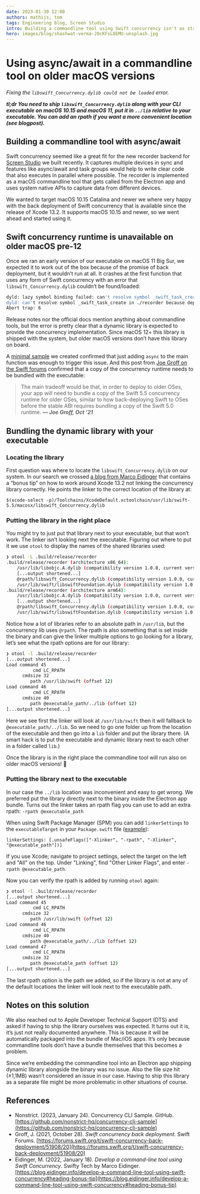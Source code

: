 ```yaml
---
date: 2023-01-30 12:00
authors: mathijs, tom
tags: Engineering blog, Screen Studio
intro: Building a commandline tool using Swift concurrency isn't as straight forward as you'd hope. Running on macOS pre-12 linker errors appear and back deployment is undocumented. We figured it out and documented it in this article.
hero: images/blog/shashwat-verma-J0cKFsL8EMU-unsplash.jpg
---
```


# Using async/await in a commandline tool on older macOS versions

*Fixing the `libswift_Concurrency.dylib could not be loaded` error.*

***tl;dr You need to ship `libswift_Concurrency.dylib` along with your CLI executable on macOS 10.15 and macOS 11, put it in `../lib` relative to your executable. You can add an rpath if you want a more convenient location (see blogpost).***

## Building a commandline tool with async/await

Swift concurrency seemed like a great fit for the new recorder backend for [Screen Studio](https://screen.studio) we built recently. It captures multiple devices in sync and features like async/await and task groups would help to write clear code that also executes in parallel where possible. The recorder is implemented as a macOS commandline tool that gets called from the Electron app and uses system native APIs to capture data from different devices.

We wanted to target macOS 10.15 Catalina and newer we where very happy with the back deployment of Swift concurrency that is available since the release of Xcode 13.2. It supports macOS 10.15 and newer, so we went ahead and started using it.

## Swift concurrency runtime is unavailable on older macOS pre-12

Once we ran an early version of our executable on macOS 11 Big Sur, we expected it to work out of the box because of the promise of back deployment, but it wouldn’t run at all. It crashes at the first function that uses any form of Swift concurrency with an error that `libswift_Concurrency.dylib` couldn’t be found/loaded:

```bash
dyld: lazy symbol binding failed: can't resolve symbol _swift_task_create in ./recorder because dependent dylib @rpath/libswift_Concurrency.dylib could not be loaded
dyld: can't resolve symbol _swift_task_create in ./recorder because dependent dylib @rpath/libswift_Concurrency.dylib could not be loaded
Abort trap: 6
```

Release notes nor the official docs mention anything about commandline tools, but the error is pretty clear that a dynamic library is expected to provide the concurrency implementation. Since macOS 12+ this library is shipped with the system, but older macOS versions don’t have this library on board.

A [minimal sample](https://github.com/nonstrict-hq/concurrency-cli-sample) we created confirmed that just adding `async` to the main function was enough to trigger this issue. And this post from [Joe Groff on the Swift forums](https://forums.swift.org/t/swift-concurrency-back-deployment/51908/20) confirmed that a copy of the concurrency runtime needs to be bundled with the executable:

> The main tradeoff would be that, in order to deploy to older OSes, your app will need to bundle a copy of the Swift 5.5 concurrency runtime for older OSes, similar to how back-deploying Swift to OSes before the stable ABI requires bundling a copy of the Swift 5.0 runtime.
> ***— Joe Groff, Oct ‘21***

## Bundling the dynamic library with your executable

### Locating the library

First question was where to locate the `libswift_Concurrency.dylib` on our system. In our search we crossed [a blog from Marco Eidinger](https://blog.eidinger.info/develop-a-command-line-tool-using-swift-concurrency#heading-bonus-tip) that contains a “bonus tip” on how to work around Xcode 13.2 not linking the concurrency library correctly. He points the linker to the correct location of the library at: 

`$(xcode-select -p)/Toolchains/XcodeDefault.xctoolchain/usr/lib/swift-5.5/macosx/libswift_Concurrency.dylib`

### Putting the library in the right place

You might try to just put that library next to your executable, but that won’t work. The linker isn’t looking next the executable. Figuring out where to put it we use `otool` to display the names of the shared libraries used:

```bash
❯ otool -L .build/release/recorder
.build/release/recorder (architecture x86_64):
    /usr/lib/libobjc.A.dylib (compatibility version 1.0.0, current version 228.0.0)
    [...output shortened...]
    @rpath/libswift_Concurrency.dylib (compatibility version 1.0.0, current version 5.7.1, weak)
    /usr/lib/swift/libswiftFoundation.dylib (compatibility version 1.0.0, current version 1.0.0)
.build/release/recorder (architecture arm64):
    /usr/lib/libobjc.A.dylib (compatibility version 1.0.0, current version 228.0.0)
    [...output shortened...]
    @rpath/libswift_Concurrency.dylib (compatibility version 1.0.0, current version 5.7.1, weak)
    /usr/lib/swift/libswiftFoundation.dylib (compatibility version 1.0.0, current version 1.0.0)
```

Notice how a lot of libraries refer to an absolute path in `/usr/lib`, but the concurrency lib uses `@rpath`. The rpath is also something that is set inside the binary and can give the linker multiple options to go looking for a library, let’s see what the rpath options are for our library:

```bash
❯ otool -l .build/release/recorder
[...output shortened...]
Load command 45
          cmd LC_RPATH
      cmdsize 32
         path /usr/lib/swift (offset 12)
Load command 46
          cmd LC_RPATH
      cmdsize 40
         path @executable_path/../lib (offset 12)
[...output shortened...]
```

Here we see first the linker will look at `/usr/lib/swift` then it will fallback to `@executable_path/../lib`. So we need to go one folder up from the location of the executable and then go into a `lib` folder and put the library there. (A smart hack is to put the executable and dynamic library next to each other in a folder called `lib`.)

Once the library is in the right place the commandline tool will run also on older macOS versions! 🎉

### Putting the library next to the executable

In our case the `../lib` location was inconvenient and easy to get wrong. We preferred put the library directly next to the binary inside the Electron app bundle. Turns out the linker takes an rpath flag you can use to add an extra rpath: `-rpath @executable_path`

When using Swift Package Manager (SPM) you can add `linkerSettings` to the `executableTarget` in your `Package.swift` file ([example](https://github.com/nonstrict-hq/concurrency-cli-sample/blob/main/Package.swift#L12)):

`linkerSettings: [.unsafeFlags(["-Xlinker", "-rpath", "-Xlinker", "@executable_path"])]`

If you use Xcode; navigate to project settings, select the target on the left and "All" on the top. Under "Linking", find "Other Linker Flags", and enter `-rpath @executable_path`.

Now you can verify the rpath is added by running `otool` again:

```bash
❯ otool -l .build/release/recorder
[...output shortened...]
Load command 45
          cmd LC_RPATH
      cmdsize 32
         path /usr/lib/swift (offset 12)
Load command 46
          cmd LC_RPATH
      cmdsize 40
         path @executable_path/../lib (offset 12)
Load command 47
          cmd LC_RPATH
      cmdsize 32
         path @executable_path (offset 12)
[...output shortened...]
```

The last rpath option is the path we added, so if the library is not at any of the default locations the linker will look next to the executable path.

## Notes on this solution

We also reached out to Apple Developer Technical Support (DTS) and asked if having to ship the library ourselves was expected. It turns out it is, it’s just not really documented anywhere. This is because it will be automatically packaged into the bundle of Mac/iOS apps. It’s only because commandline tools don’t have a bundle themselves that this becomes a problem.

Since we’re embedding the commandline tool into an Electron app shipping dynamic library alongside the binary was no issue. Also the file size hit (±1,1MB) wasn’t considered an issue in our case. Having to ship this library as a separate file might be more problematic in other situations of course.

## References

- Nonstrict. (2023, January 24). Concurrency CLI Sample. GitHub. [https://github.com/nonstrict-hq/concurrency-cli-sample](https://github.com/nonstrict-hq/concurrency-cli-sample)
- Groff, J. (2021, October 28). *Swift concurrency back deployment.* Swift Forums.  [https://forums.swift.org/t/swift-concurrency-back-deployment/51908/20](https://forums.swift.org/t/swift-concurrency-back-deployment/51908/20)
- Eidinger, M. (2022, January 18). *Develop a command-line tool using Swift Concurrency*. Swifty Tech by Marco Eidinger. [https://blog.eidinger.info/develop-a-command-line-tool-using-swift-concurrency#heading-bonus-tip](https://blog.eidinger.info/develop-a-command-line-tool-using-swift-concurrency#heading-bonus-tip)
